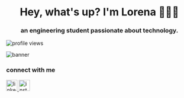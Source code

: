 <h1 align="center"> Hey, what's up? I'm Lorena 👩🏾‍💻</h1>
<h3 align="center"> an engineering student passionate about technology.</h3>

<p align="left">
  <img src="https://komarev.com/ghpvc/?username=narelo&color=yellow" alt="profile views">
</p>

<img src="https://github.com/narelo/narelo/blob/main/banner.png?raw=true" alt="banner">

<h3>connect with me</h3>

<p>
  <a href="https://www.linkedin.com/in/lorenabastos/" target="blank">
    <img src="https://image.flaticon.com/icons/png/512/174/174857.png" alt="linkedin" height="30" width="30">
  </a>
  
  <a href="https://www.instagram.com/bnarelo/" target="blank">
    <img src="https://image.flaticon.com/icons/png/512/174/174855.png" alt="instagram" height="30" width="30">
  </a>
</p>

